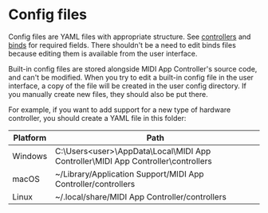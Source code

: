 
# Config files

Config files are YAML files with appropriate structure. See [controllers](controllers.md) and [binds](binds.md) for required fields. There shouldn't be a need to edit binds files because editing them is available from the user interface.

Built-in config files are stored alongside MIDI App Controller's source code, and can't be modified. When you try to edit a built-in config file in the user interface, a copy of the file will be created in the user config directory. If you manually create new files, they should also be put there.

For example, if you want to add support for a new type of hardware controller, you should create a YAML file in this folder:

| Platform | Path                                                                              |
| -------- | --------------------------------------------------------------------------------- |
| Windows  | C:\Users\<user>\AppData\Local\MIDI App Controller\MIDI App Controller\controllers |
| macOS    | ~/Library/Application Support/MIDI App Controller/controllers                     |
| Linux    | ~/.local/share/MIDI App Controller/controllers                                    |
